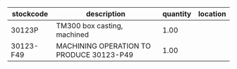 |stockcode|description|quantity|location|
|---------|-----------|--------|--------|
|30123P|TM300 box casting, machined|1.00||
|30123-F49|MACHINING OPERATION TO PRODUCE 30123-P49|1.00||
